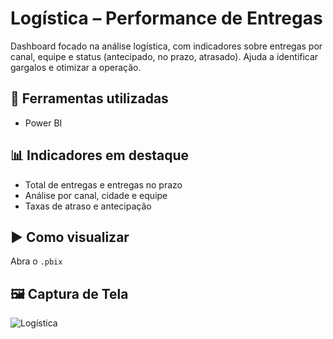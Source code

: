 # Logística – Performance de Entregas

Dashboard focado na análise logística, com indicadores sobre entregas por canal, equipe e status (antecipado, no prazo, atrasado). Ajuda a identificar gargalos e otimizar a operação.

## 🔧 Ferramentas utilizadas
- Power BI

## 📊 Indicadores em destaque
- Total de entregas e entregas no prazo
- Análise por canal, cidade e equipe
- Taxas de atraso e antecipação

## ▶️ Como visualizar
Abra o `.pbix` 

## 🖼 Captura de Tela
![Logística]()
